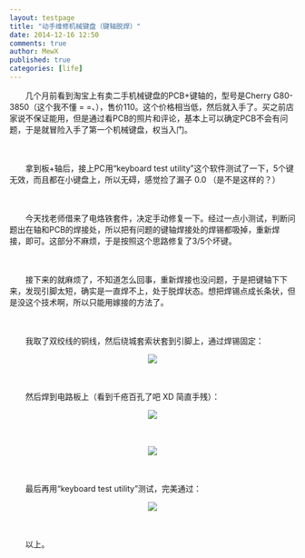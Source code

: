 ```yaml
---
layout: testpage
title: "动手维修机械键盘（键轴脱焊）"
date: 2014-12-16 12:50
comments: true
author: MewX
published: true
categories: [life]
---
```


　　几个月前看到淘宝上有卖二手机械键盘的PCB+键轴的，型号是Cherry G80-3850（这个我不懂 = =、），售价110。这个价格相当低，然后就入手了。买之前店家说不保证能用，但是通过看PCB的照片和评论，基本上可以确定PCB不会有问题，于是就冒险入手了第一个机械键盘，权当入门。  

　　  

　　拿到板+轴后，接上PC用“keyboard test utility”这个软件测试了一下，5个键无效，而且都在小键盘上，所以无碍，感觉捡了漏子 0.0 （是不是这样的？）  

　　  

　　今天找老师借来了电烙铁套件，决定手动修复一下。经过一点小测试，判断问题出在轴和PCB的焊接处，所以把有问题的键轴焊接处的焊锡都吸掉，重新焊接，即可。这部分不麻烦，于是按照这个思路修复了3/5个坏键。  

　　  

　　接下来的就麻烦了，不知道怎么回事，重新焊接也没问题，于是把键轴下下来，发现引脚太短，确实是一直焊不上，处于脱焊状态。想把焊锡点成长条状，但是没这个技术啊，所以只能用嫁接的方法了。  

　　  

　　我取了双绞线的铜线，然后绕城套索状套到引脚上，通过焊锡固定：  
<center><img src="{{ site.baseurl }}imgs/201412/06-mechanical-keyboard-shaft.png" style="max-width:100%; height:auto;"/></center>  

　　  

　　然后焊到电路板上（看到千疮百孔了吧 XD 简直手残）：
<center><img src="{{ site.baseurl }}imgs/201412/07-mechanical-keyboard-shaft-on-PCB.png" style="max-width:100%; height:auto;"/></center>  

　　  

<center><img src="{{ site.baseurl }}imgs/201412/08-mechanical-keyboard-shaft-on-PCB-ok.png" style="max-width:100%; height:auto;"/></center>  

　　  

　　最后再用“keyboard test utility”测试，完美通过：  
<center><a href="{{ site.baseurl }}imgs/201412/09-mechanical-keyboard-test.png" target="_blank"><img src="{{ site.baseurl }}imgs/201412/09-mechanical-keyboard-test.png" style="max-width:100%; height:auto;"/></a></center>  

　　  

　　以上。  
